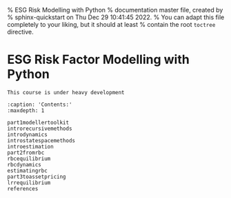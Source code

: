 % ESG Risk Modelling with Python
% documentation master file, created by
% sphinx-quickstart on Thu Dec 29 10:41:45 2022.
% You can adapt this file completely to your liking, but it should at least
% contain the root `toctree` directive.

# ESG Risk Factor Modelling with Python


```{warning}
This course is under heavy development
```

```{toctree}
:caption: 'Contents:'
:maxdepth: 1

part1modellertoolkit
introrecursivemethods
introdynamics
introstatespacemethods
introestimation
part2fromrbc
rbcequilibrium
rbcdynamics
estimatingrbc
part3toassetpricing
lrrequilibrium
references
```